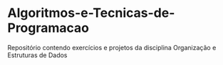 # Algoritmos-e-Tecnicas-de-Programacao
Repositório contendo exercícios e projetos da disciplina Organização e Estruturas de Dados
